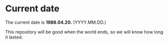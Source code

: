 # Current date

The current date is **1988.04.20.** (YYYY.MM.DD.)

This repository will be good when the world ends, so we will know how long it lasted.